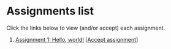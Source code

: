 # Assignments list

Click the links below to view (and/or accept) each assignment.

1. [Assignment 1: Hello, world!](https://github.com/ContextLab/psyc32-hello-world)  [[Accept assignment](https://classroom.github.com/a/rw4gMFGJ)]
